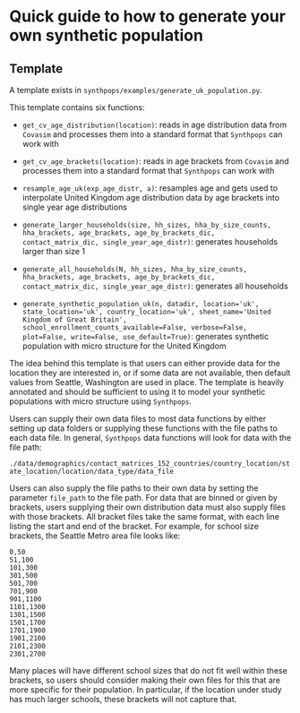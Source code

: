 # Quick guide to how to generate your own synthetic population

## Template

A template exists in `synthpops/examples/generate_uk_population.py`.

This template contains six functions:

* `get_cv_age_distribution(location)`: reads in age distribution data from `Covasim` and processes them into a standard format that `Synthpops` can work with

* `get_cv_age_brackets(location)`: reads in age brackets from `Covasim` and processes them into a standard format that `Synthpops` can work with

* `resample_age_uk(exp_age_distr, a)`: resamples age and gets used to interpolate United Kingdom age distribution data by age brackets into single year age distributions

* `generate_larger_households(size, hh_sizes, hha_by_size_counts, hha_brackets, age_brackets, age_by_brackets_dic, contact_matrix_dic, single_year_age_distr)`: generates households larger than size 1

* `generate_all_households(N, hh_sizes, hha_by_size_counts, hha_brackets, age_brackets, age_by_brackets_dic, contact_matrix_dic, single_year_age_distr)`: generates all households

* `generate_synthetic_population_uk(n, datadir, location='uk', state_location='uk', country_location='uk', sheet_name='United Kingdom of Great Britain', school_enrollment_counts_available=False, verbose=False, plot=False, write=False, use_default=True)`: generates synthetic population with micro structure for the United Kingdom


The idea behind this template is that users can either provide data for the location they are interested in, or if some data are not available, then default values from Seattle, Washington are used in place. The template is heavily annotated and should be sufficient to using it to model your synthetic populations with micro structure using `Synthpops`.

Users can supply their own data files to most data functions by either setting up data folders or supplying these functions with the file paths to each data file. In general, `Synthpops` data functions will look for data with the 
file path:

`./data/demographics/contact_matrices_152_countries/country_location/state_location/location/data_type/data_file`

Users can also supply the file paths to their own data by setting the parameter `file_path` to the file path. For data that are binned or given by brackets, users supplying their own distribution data must also supply files with those brackets. All bracket files take the same format, with each line listing the start and end of the bracket. For example, for school size brackets, the Seattle Metro area file looks like:

    0,50
    51,100
    101,300
    301,500
    501,700
    701,900
    901,1100
    1101,1300
    1301,1500
    1501,1700
    1701,1900
    1901,2100
    2101,2300
    2301,2700

Many places will have different school sizes that do not fit well within these brackets, so users should consider making their own files for this that are more specific for their population. In particular, if the location under study has much larger schools, these brackets will not capture that.
